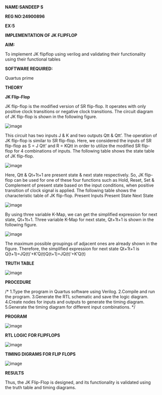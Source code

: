 **NAME:SANDEEP S**

**REG NO:24900896**

**EX:5**

**IMPLEMENTATION OF JK FLIPFLOP**

**AIM:** 

To implement  JK flipflop using verilog and validating their functionality using their functional tables

**SOFTWARE REQUIRED:**

Quartus prime

**THEORY**

**JK Flip-Flop**

JK flip-flop is the modified version of SR flip-flop. It operates with only positive clock transitions or negative clock transitions. The circuit diagram of JK flip-flop is shown in the following figure.

![image](https://github.com/naavaneetha/JKFLIPFLOP-USING-IF-ELSE/assets/154305477/a649c30b-232b-4558-b188-fd6c09845180)


This circuit has two inputs J & K and two outputs Qtt & Qtt’. The operation of JK flip-flop is similar to SR flip-flop. Here, we considered the inputs of SR flip-flop as S = J Qtt’ and R = KQtt in order to utilize the modified SR flip-flop for 4 combinations of inputs. The following table shows the state table of JK flip-flop.

![image](https://github.com/naavaneetha/JKFLIPFLOP-USING-IF-ELSE/assets/154305477/c4360742-e8a8-4937-b089-c46c0433f9a3)

 
Here, Qtt & Qt+1t+1 are present state & next state respectively. So, JK flip-flop can be used for one of these four functions such as Hold, Reset, Set & Complement of present state based on the input conditions, when positive transition of clock signal is applied. The following table shows the characteristic table of JK flip-flop. Present Inputs Present State Next State
 
![image](https://github.com/naavaneetha/JKFLIPFLOP-USING-IF-ELSE/assets/154305477/6c275261-a6d5-4c37-a3a7-1e88ca11c4cd)

By using three variable K-Map, we can get the simplified expression for next state, Qt+1t+1. Three variable K-Map for next state, Qt+1t+1 is shown in the following figure.
 
![image](https://github.com/naavaneetha/JKFLIPFLOP-USING-IF-ELSE/assets/154305477/5174f41b-0ce0-4329-a372-6d1943ea6673)

The maximum possible groupings of adjacent ones are already shown in the figure. Therefore, the simplified expression for next state Qt+1t+1 is Q(t+1)=JQ(t)′+K′Q(t)Q(t+1)=JQ(t)′+K′Q(t)

**TRUTH TABLE**

![image](https://github.com/user-attachments/assets/9bc9ba3a-ee1f-44e5-b99f-990aaecc21b0)

**PROCEDURE**

/* 1.Type the program in Quartus software using Verilog.
2.Compile and run the program.
3.Generate the RTL schematic and save the logic diagram.
4.Create nodes for inputs and outputs to generate the timing diagram.
5.Generate the timing diagram for different input combinations. */

**PROGRAM**

![image](https://github.com/user-attachments/assets/a735e9bd-f2b4-4a67-b205-97103214e5a1)

**RTL LOGIC FOR FLIPFLOPS**

![image](https://github.com/user-attachments/assets/8a4362f0-6aea-4fca-9c15-661ee033877c)

**TIMING DIGRAMS FOR FLIP FLOPS**

![image](https://github.com/user-attachments/assets/3cfb2d30-99da-48f0-89c1-3bba008ca211)

**RESULTS**

Thus, the JK Flip-Flop is designed, and its functionality is validated using the truth table
and timing diagrams.
